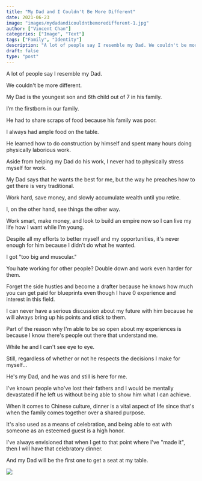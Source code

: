 ```yaml
---
title: "My Dad and I Couldn't Be More Different"
date: 2021-06-23
image: "images/mydadandicouldntbemoredifferent-1.jpg"
author: ["Vincent Chan"]
categories: ["Image", "Text"]
tags: ["Family", "Identity"]
description: "A lot of people say I resemble my Dad. We couldn't be more different."
draft: false
type: "post"
---
```


A lot of people say I resemble my Dad.

We couldn't be more different.

My Dad is the youngest son and 6th child out of 7 in his family.

I’m the firstborn in our family.

He had to share scraps of food because his family was poor.

I always had ample food on the table.

He learned how to do construction by himself and spent many hours doing physically laborious work.

Aside from helping my Dad do his work, I never had to physically stress myself for work.

My Dad says that he wants the best for me, but the way he preaches how to get there is very traditional.

Work hard, save money, and slowly accumulate wealth until you retire.

I, on the other hand, see things the other way.

Work smart, make money, and look to build an empire now so I can live my life how I want while I'm young.

Despite all my efforts to better myself and my opportunities, it's never enough for him because I didn't do what he wanted.

I got "too big and muscular."

You hate working for other people? Double down and work even harder for them.

Forget the side hustles and become a drafter because he knows how much you can get paid for blueprints even though I have 0 experience and interest in this field.

I can never have a serious discussion about my future with him because he will always bring up his points and stick to them.

Part of the reason why I'm able to be so open about my experiences is because I know there's people out there that understand me.

While he and I can't see eye to eye.

Still, regardless of whether or not he respects the decisions I make for myself...

He's my Dad, and he was and still is here for me.

I've known people who've lost their fathers and I would be mentally devastated if he left us without being able to show him what I can achieve.

When it comes to Chinese culture, dinner is a vital aspect of life since that's when the family comes together over a shared purpose.

It's also used as a means of celebration, and being able to eat with someone as an esteemed guest is a high honor.

I've always envisioned that when I get to that point where I've "made it", then I will have that celebratory dinner.

And my Dad will be the first one to get a seat at my table.

<img src="/images/mydadandicouldntbemoredifferent-2.jpg"/>
